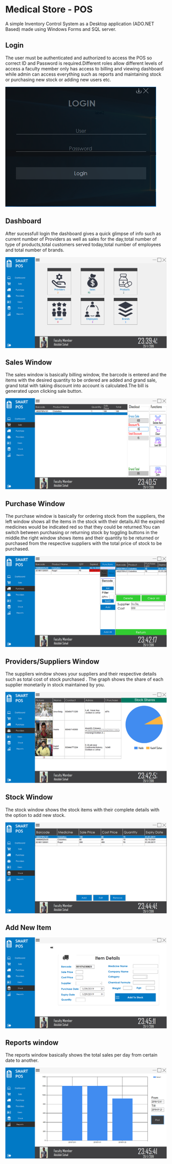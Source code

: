 # Medical Store - POS
A simple Inventory Control System as a Desktop application (ADO.NET Based) made using Windows Forms and SQL server. 

## Login
The user must be authenticated and authorized to access the POS so correct ID and Password is required.Different roles allow different levels of access a faculty member only has access to billing and viewing dashboard while admin can access everything such as reports and maintaining stock or purchasing new stock or adding new users etc.

![Login](https://github.com/AbdullahSohail-SE/Medical_store/blob/master/About/Login.PNG)

## Dashboard
After sucessfull login the dashboard gives a quick glimpse of info such as current number of Providers as well as sales for the day,total number of type of products,total customers served today,total number of employees and total number of brands.

![Dashboard](https://github.com/AbdullahSohail-SE/Medical_store/blob/master/About/dashboard.png)


## Sales Window
The sales window is basically billing window, the barcode is entered and the items with the desired quantity to be ordered are added and grand sale, grand total with taking discount into account is calculated.The bill is generated upon clicking sale button.

![Sales](https://github.com/AbdullahSohail-SE/Medical_store/blob/master/About/SaleWindow.png)

## Purchase Window
The purchase window is basically for ordering stock from the suppliers, the left window shows all the items in the stock with their details.All the expired medicines would be indicated red so that they could be returned.You can switch between purchasing or returning stock by toggling buttons in the middle.the right window shows items and their quantity to be returned or purchased from the respective suppliers with the total price of stock to be purchased.

![Purchase](https://github.com/AbdullahSohail-SE/Medical_store/blob/master/About/PurchaseAndReturn2.png)


## Providers/Suppliers Window
The suppliers window shows your suppliers and their respective details such as total cost of stock purchased . The graph shows the share of each supplier monetarily in stock maintained by you.

![Providers](https://github.com/AbdullahSohail-SE/Medical_store/blob/master/About/Suppliers%20Windwo.png)

## Stock Window
The stock window shows the stock items with their complete details with the option to add new stock.

![Stock](https://github.com/AbdullahSohail-SE/Medical_store/blob/master/About/StockWindow.png)

## Add New Item

![AddStock](https://github.com/AbdullahSohail-SE/Medical_store/blob/master/About/AddStocks.png)

## Reports window
The reports window basically shows the total sales per day from certain date to another.

![Reports](https://github.com/AbdullahSohail-SE/Medical_store/blob/master/About/Reports.png)
